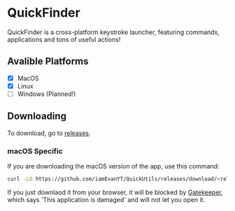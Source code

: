 # QuickFinder

QuickFinder is a cross-platform keystroke launcher, featuring commands, applications and tons of useful actions!

## Avalible Platforms

- [x] MacOS
- [x] Linux
- [ ] Windows (Planned!)

## Downloading

To download, go to [releases](https://github.com/QuickFinderApp/QuickFinder/releases).

### macOS Specific

If you are downloading the macOS version of the app, use this command:

```bash
curl -LO https://github.com/iamEvanYT/QuickUtils/releases/download/<release>/quickutils-macos.dmg
```

If you just downlaod it from your browser, it will be blocked by [Gatekeeper](https://disable-gatekeeper.github.io/), which says 'This application is damaged' and will not let you open it.
